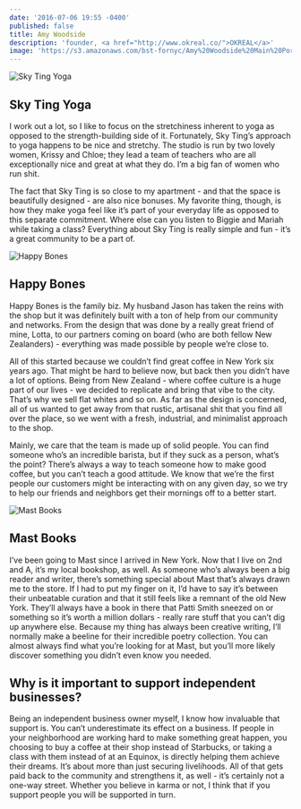 ```yaml
---
date: '2016-07-06 19:55 -0400'
published: false
title: Amy Woodside
description: 'founder, <a href="http://www.okreal.co/">OKREAL</a>'
image: 'https://s3.amazonaws.com/bst-fornyc/Amy%20Woodside%20Main%20Portrait.jpg'
---
```

![Sky Ting Yoga](https://s3.amazonaws.com/bst-fornyc/Amy%20Woodside%20Sky%20Ting%20Yoga%20Main.jpg)
## Sky Ting Yoga
I work out a lot, so I like to focus on the stretchiness inherent to yoga as opposed to the strength-building side of it. Fortunately, Sky Ting’s approach to yoga happens to be nice and stretchy. The studio is run by two lovely women, Krissy and Chloe; they lead a team of teachers who are all exceptionally nice and great at what they do. I’m a big fan of women who run shit. 

The fact that Sky Ting is so close to my apartment - and that the space is beautifully designed - are also nice bonuses. My favorite thing, though, is how they make yoga feel like it’s part of your everyday life as opposed to this separate commitment. Where else can you listen to Biggie and Mariah while taking a class? Everything about Sky Ting is really simple and fun - it’s a great community to be a part of.  

![Happy Bones](https://s3.amazonaws.com/bst-fornyc/Amy%20Woodside%20Happy%20Bones.jpg)
## Happy Bones
Happy Bones is the family biz. My husband Jason has taken the reins with the shop but it was definitely built with a ton of help from our community and networks. From the design that was done by a really great friend of mine, Lotta, to our partners coming on board (who are both fellow New Zealanders) - everything was made possible by people we’re close to. 

All of this started because we couldn’t find great coffee in New York six years ago. That might be hard to believe now, but back then you didn’t have a lot of options. Being from New Zealand - where coffee culture is a huge part of our lives - we decided to replicate and bring that vibe to the city. That’s why we sell flat whites and so on. As far as the design is concerned, all of us wanted to get away from that rustic, artisanal shit that you find all over the place, so we went with a fresh, industrial, and minimalist approach to the shop. 

Mainly, we care that the team is made up of solid people. You can find someone who’s an incredible barista, but if they suck as a person, what’s the point? There’s always a way to teach someone how to make good coffee, but you can’t teach a good attitude. We know that we’re the first people our customers might be interacting with on any given day, so we try to help our friends and neighbors get their mornings off to a better start.

![Mast Books](https://s3.amazonaws.com/bst-fornyc/Amy%20Woodside%20Mast%20Books.jpg)
## Mast Books
I’ve been going to Mast since I arrived in New York. Now that I live on 2nd and A, it’s my local bookshop, as well. As someone who’s always been a big reader and writer, there’s something special about Mast that’s always drawn me to the store. If I had to put my finger on it, I’d have to say it’s between their unbeatable curation and that it still feels like a remnant of the old New York. They’ll always have a book in there that Patti Smith sneezed on or something so it’s worth a million dollars - really rare stuff that you can’t dig up anywhere else. Because my thing has always been creative writing, I’ll normally make a beeline for their incredible poetry collection. You can almost always find what you’re looking for at Mast, but you’ll more likely discover something you didn’t even know you needed.  

## Why is it important to support independent businesses?
Being an independent business owner myself, I know how invaluable that support is. You can’t underestimate its effect on a business. If people in your neighborhood are working hard to make something great happen, you choosing to buy a coffee at their shop instead of Starbucks, or taking a class with them instead of at an Equinox, is directly helping them achieve their dreams. It’s about more than just securing livelihoods. All of that gets paid back to the community and strengthens it, as well - it’s certainly not a one-way street. Whether you believe in karma or not, I think that if you support people you will be supported in turn. 